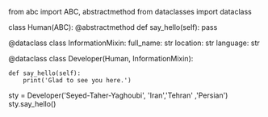 from abc import ABC, abstractmethod
from dataclasses import dataclass


class Human(ABC):
    @abstractmethod
    def say_hello(self):
        pass


@dataclass
class InformationMixin:
    full_name: str
    location: str
    language: str


@dataclass
class Developer(Human, InformationMixin):

    def say_hello(self):
        print('Glad to see you here.')      
        

sty = Developer('Seyed-Taher-Yaghoubi', 'Iran','Tehran' ,'Persian')   
sty.say_hello()
